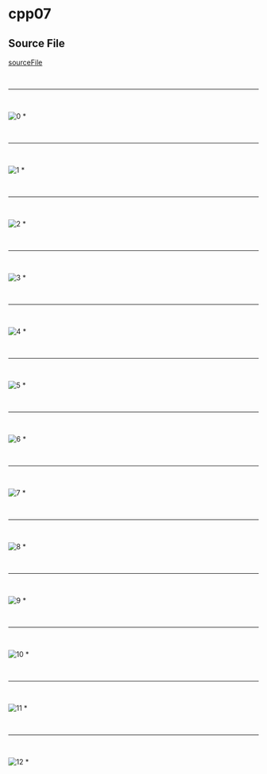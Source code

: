 # cpp07
## Source File
[sourceFile](./cpp07/src/cpp07)

<br/>

- - -

<br/>

![0](./images/cpp07-01.png)
* 

<br/>

- - -

<br/>

![1](./images/cpp07-02.png)
* 

<br/>

- - -

<br/>

![2](./images/cpp07-03.png)
* 

<br/>

- - -

<br/>

![3](./images/cpp07-04.png)
* 

<br/>

- - -

<br/>

![4](./images/cpp07-05.png)
* 

<br/>

- - -

<br/>

![5](./images/cpp07-06.png)
* 

<br/>

- - -

<br/>

![6](./images/cpp07-07.png)
* 

<br/>

- - -

<br/>

![7](./images/cpp07-08.png)
* 

<br/>

- - -

<br/>

![8](./images/cpp07-09.png)
* 

<br/>

- - -

<br/>

![9](./images/cpp07-10.png)
* 

<br/>

- - -

<br/>

![10](./images/cpp07-11.png)
* 

<br/>

- - -

<br/>

![11](./images/cpp07-12.png)
* 

<br/>

- - -

<br/>

![12](./images/cpp07-13.png)
* 

<br/>

